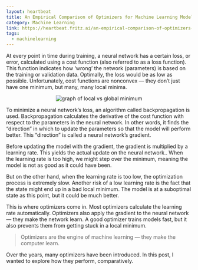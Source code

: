 ```yaml
---
layout: heartbeat
title: An Empirical Comparison of Optimizers for Machine Learning Models 
category: Machine Learning
link: https://heartbeat.fritz.ai/an-empirical-comparison-of-optimizers-for-machine-learning-models-b86f29957050
tags:
  - machinelearning
---
```


At every point in time during training, a neural network has a certain loss, or error, calculated using a cost function (also referred to as a loss function). This function indicates how ‘wrong’ the network (parameters) is based on the training or validation data. Optimally, the loss would be as low as possible. Unfortunately, cost functions are nonconvex — they don’t just have one minimum, but many, many local minima.

<p align="center">
<img src="https://miro.medium.com/max/880/1*Y4ng1Yk7jjWFQnwrHJHx_g.png" alt="graph of local vs global minimum">
</p>

To minimize a neural network’s loss, an algorithm called backpropagation is used. Backpropagation calculates the derivative of the cost function with respect to the parameters in the neural network. In other words, it finds the “direction” in which to update the parameters so that the model will perform better. This “direction” is called a neural network’s gradient.

Before updating the model with the gradient, the gradient is multiplied by a learning rate. This yields the actual update on the neural network.. When the learning rate is too high, we might step over the minimum, meaning the model is not as good as it could have been.

But on the other hand, when the learning rate is too low, the optimization process is extremely slow. Another risk of a low learning rate is the fact that the state might end up in a bad local minimum. The model is at a suboptimal state as this point, but it could be much better.

This is where optimizers come in. Most optimizers calculate the learning rate automatically. Optimizers also apply the gradient to the neural network — they make the network learn. A good optimizer trains models fast, but it also prevents them from getting stuck in a local minimum.

> Optimizers are the engine of machine learning — they make the computer learn.

Over the years, many optimizers have been introduced. In this post, I wanted to explore how they perform, comparatively.
